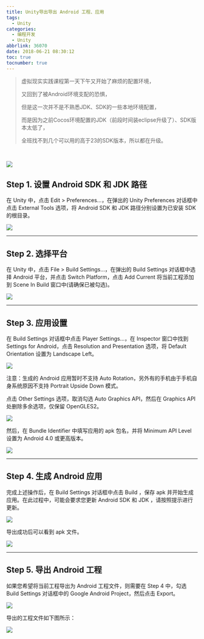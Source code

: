 ```yaml
---
title: Unity导出导出 Android 工程、应用
tags:
  - Unity
categories:
  - 编程开发
  - Unity
abbrlink: 36070
date: 2018-06-21 08:30:12
toc: true
tocnumber: true
---
```


> 虚拟现实实践课程第一天下午又开始了麻烦的配置环境，
>
> 又回到了被Android环境支配的恐惧，
>
> 但是这一次并不是不熟悉JDK、SDK的一些本地环境配置，
>
> 而是因为之前Cocos环境配置的JDK（前段时间装eclipse升级了）、SDK版本太低了，
>
> 全班找不到几个可以用的高于23的SDK版本，所以都在升级。

<!--more-->

​         

![](https://photo.hushhw.cn/sdk.jpg)

## Step 1. 设置 Android SDK 和 JDK 路径

在 Unity 中，点击 Edit > Preferences…，在弹出的 Unity Preferences 对话框中点击 External Tools 选项，将 Android SDK 和 JDK 路径分别设置为已安装 SDK 的根目录。

![](https://photo.hushhw.cn/images/doc_unity_build_android_1.png)

------



## Step 2. 选择平台

在 Unity 中，点击 File > Build Settings…，在弹出的 Build Settings 对话框中选择 Android 平台，并点击 Switch Platform，点击 Add Current 将当前工程添加到 Scene In Build 窗口中(请确保已被勾选)。

![](https://photo.hushhw.cn/images/doc_unity_build_android_2.png)

------

## Step 3. 应用设置

在 Build Settings 对话框中点击 Player Settings…，在 Inspector 窗口中找到 Settings for Android，点击 Resolution and Presentation 选项，将 Default Orientation 设置为 Landscape Left。

![](https://photo.hushhw.cn/images/doc_unity_build_android_3.png)

注意：生成的 Android 应用暂时不支持 Auto Rotation，另外有的手机由于手机自身系统原因不支持 Portrait Upside Down 模式。

点击 Other Settings 选项，取消勾选 Auto Graphics API，然后在 Graphics API 处删除多余选项，仅保留 OpenGLES2。

![](https://photo.hushhw.cn/images/othersettings1.png)

然后，在 Bundle Identifier 中填写应用的 apk 包名，并将 Minimum API Level 设置为 Android 4.0 或更高版本。

![](https://photo.hushhw.cn/images/othersettings2.png)

------

## Step 4. 生成 Android 应用

完成上述操作后，在 Build Settings 对话框中点击 Build ，保存 apk 并开始生成应用。在此过程中，可能会要求您更新 Android SDK 和 JDK ，请按照提示进行更新。

![](https://photo.hushhw.cn/images/doc_unity_build_android_5.png)

导出成功后可以看到 apk 文件。

![](https://photo.hushhw.cn/images/doc_unity_build_android_6.png)



------

## Step 5. 导出 Android 工程

如果您希望将当前工程导出为 Android 工程文件，则需要在 Step 4 中，勾选 Build Settings 对话框中的 Google Android Project，然后点击 Export。

![](https://photo.hushhw.cn/images/sdk-unity02.jpg)

导出的工程文件如下图所示：

![](https://photo.hushhw.cn/images/sdk-unity01.jpg)

